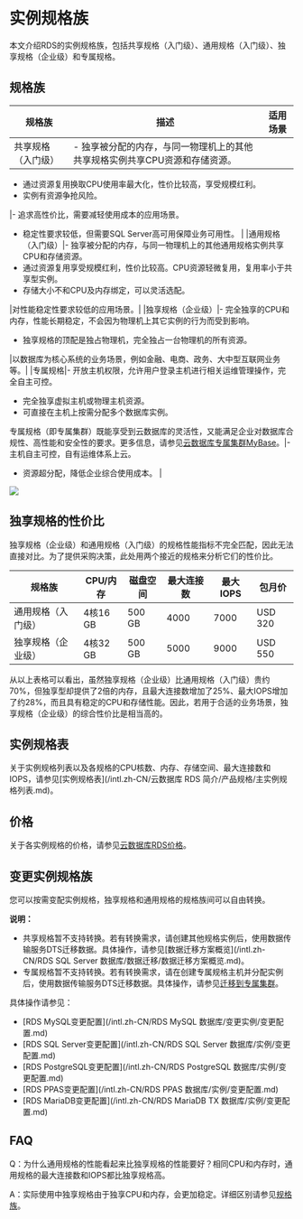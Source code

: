 # 实例规格族

本文介绍RDS的实例规格族，包括共享规格（入门级）、通用规格（入门级）、独享规格（企业级）和专属规格。

## 规格族

|规格族|描述|适用场景|
|---|--|----|
|共享规格（入门级）|-   独享被分配的内存，与同一物理机上的其他共享规格实例共享CPU资源和存储资源。
-   通过资源复用换取CPU使用率最大化，性价比较高，享受规模红利。
-   实例有资源争抢风险。

|-   追求高性价比，需要减轻使用成本的应用场景。
-   稳定性要求较低，但需要SQL Server高可用保障业务可用性。 |
|通用规格（入门级）|-   独享被分配的内存，与同一物理机上的其他通用规格实例共享CPU和存储资源。
-   通过资源复用享受规模红利，性价比较高。CPU资源轻微复用，复用率小于共享型实例。
-   存储大小不和CPU及内存绑定，可以灵活选配。

|对性能稳定性要求较低的应用场景。|
|独享规格（企业级）|-   完全独享的CPU和内存，性能长期稳定，不会因为物理机上其它实例的行为而受到影响。
-   独享规格的顶配是独占物理机，完全独占一台物理机的所有资源。

|以数据库为核心系统的业务场景，例如金融、电商、政务、大中型互联网业务等。|
|专属规格|-   开放主机权限，允许用户登录主机进行相关运维管理操作，完全自主可控。
-   完全独享虚拟主机或物理主机资源。
-   可直接在主机上按需分配多个数据库实例。

专属规格（即专属集群）既能享受到云数据库的灵活性，又能满足企业对数据库合规性、高性能和安全性的要求。更多信息，请参见[云数据库专属集群MyBase]()。|-   主机自主可控，自有运维体系上云。
-   资源超分配，降低企业综合使用成本。 |

![](https://static-aliyun-doc.oss-accelerate.aliyuncs.com/assets/img/zh-CN/1344029951/p1370.png)

## 独享规格的性价比

独享规格（企业级）和通用规格（入门级）的规格性能指标不完全匹配，因此无法直接对比。为了提供采购决策，此处用两个接近的规格来分析它们的性价比。

|规格族|CPU/内存|磁盘空间|最大连接数|最大IOPS|包月价|
|---|------|----|-----|------|---|
|通用规格（入门级）|4核16 GB|500 GB|4000|7000|USD 320|
|独享规格（企业级）|4核32 GB|500 GB|5000|9000|USD 550|

从以上表格可以看出，虽然独享规格（企业级）比通用规格（入门级）贵约70%，但独享型却提供了2倍的内存，且最大连接数增加了25%、最大IOPS增加了约28%，而且具有稳定的CPU和存储性能。因此，若用于合适的业务场景，独享规格（企业级）的综合性价比是相当高的。

## 实例规格表

关于实例规格列表以及各规格的CPU核数、内存、存储空间、最大连接数和IOPS，请参见[实例规格表](/intl.zh-CN/云数据库 RDS 简介/产品规格/主实例规格列表.md)。

## 价格

关于各实例规格的价格，请参见[云数据库RDS价格](https://www.alibabacloud.com/zh/product/apsaradb-for-rds?spm=a3c0i.7938564.220486.10.30c7bf1fLOkY71#pricing)。

## 变更实例规格族

您可以按需变配实例规格，独享规格和通用规格的规格族间可以自由转换。

**说明：**

-   共享规格暂不支持转换。若有转换需求，请创建其他规格实例后，使用数据传输服务DTS迁移数据。具体操作，请参见[数据迁移方案概览](/intl.zh-CN/RDS SQL Server 数据库/数据迁移/数据迁移方案概览.md)。
-   专属规格暂不支持转换。若有转换需求，请在创建专属规格主机并分配实例后，使用数据传输服务DTS迁移数据。具体操作，请参见[迁移到专属集群]()。

具体操作请参见：

-   [RDS MySQL变更配置](/intl.zh-CN/RDS MySQL 数据库/变更实例/变更配置.md)
-   [RDS SQL Server变更配置](/intl.zh-CN/RDS SQL Server 数据库/实例/变更配置.md)
-   [RDS PostgreSQL变更配置](/intl.zh-CN/RDS PostgreSQL 数据库/实例/变更配置.md)
-   [RDS PPAS变更配置](/intl.zh-CN/RDS PPAS 数据库/实例/变更配置.md)
-   [RDS MariaDB变更配置](/intl.zh-CN/RDS MariaDB TX 数据库/实例/变更配置.md)

## FAQ

Q：为什么通用规格的性能看起来比独享规格的性能要好？相同CPU和内存时，通用规格的最大连接数和IOPS都比独享规格高。

A：实际使用中独享规格由于独享CPU和内存，会更加稳定。详细区别请参见[规格族](#section_hmj_v1d_52b)。

